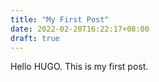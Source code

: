 ```yaml
---
title: "My First Post"
date: 2022-02-20T16:22:17+08:00
draft: true
---
```


Hello HUGO. This is my first post.
